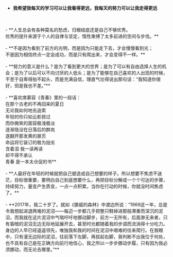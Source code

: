 - **我希望我每天的学习可以让我看得更远，我每天的努力可以让我走得更远**
<br/>
<br/>
- **人生总会有各种莫名的愁虑，归根结底还是自己不够优秀。<br/>优秀的提升来源于个人的自律与坚定，惰性束缚了太多前进的空间与步伐。**
<br/>
<br/>
- **不是因为看到了前方的光明，而是因为只能走下去，才会慢慢看到光；<br />不是因为相信终点一定会成功，而是只有爬出来，才会变得不一样。**
<br/>
<br/>
- **努力的意义是什么？是为了看到更大的世界；是为了可以有自由选择人生的机会；是为了以后可以不向讨厌的人低头；是为了能够在自己喜欢的人出现的时候，不至于自卑得抬不起头，而是充满自信，理直气壮得说出那句话：“我知道你很好，但是我也不差。”**
<br/>
<br/>
- **喜欢席慕容《青春》里的一段话：<br />在那个古老的不再回来的夏日<br />无论我如何地去追索<br />年轻的你只如云影掠过<br />而你微笑的面容极浅极淡<br />逐渐隐没在日落后的群岚<br />遂翻开那发黄的扉页<br />命运将它装订的极为拙劣<br />含着泪 我一读再读<br />却不得不承认<br />青春 是一本太仓促的书**
<br/>
<br/>
- **人最好在年轻的时候就把自己塑造成自己想要的样子。所以想要不焦虑不迷茫，目标很重要，要明白自己到底想要什么，再把目标分解成一个个可达的步骤，持续努力，量变产生质变，一点一点积累，当你在行动的时候，你就没时间焦虑了。**
<br/>
<br/>
- **2017年，我二十岁了。就如《挪威的森林》中渡边所说：“1969这一年，总是令我想起进退两难的泥沼——每迈一步都几乎把整只鞋掉进那般滞重而深沉的泥沼，而我就在这片泥沼中气喘吁吁地挪动脚步，前方一无所有，后面渺无来者，只有昏暗的泥沼无边无际地延展开去，甚至时光都随着我的步调而流淌得十分吃力。身边的人早已经遥遥领先，唯独我和我的时间在泥沼中艰难的往来爬行。在我眼中，只有漫无边际的泥沼，往前落下左脚，再拔起右脚，我判断不出我位于何处，也不具有自己是在正确方向前行地信心，我之所以一步步挪动步履，只有因为我必须挪动，而无论去哪里。”**
<br/>
<br/>